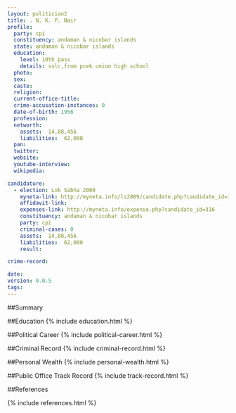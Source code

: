 ```yaml
---
layout: politician2
title: . N. K. P. Nair
profile: 
  party: cpi
  constituency: andaman & nicobar islands
  state: andaman & nicobar islands
  education: 
    level: 10th pass
    details: sslc,from pcek union high school
  photo: 
  sex: 
  caste: 
  religion: 
  current-office-title: 
  crime-accusation-instances: 0
  date-of-birth: 1956
  profession: 
  networth: 
    assets:  14,88,456
    liabilities:  62,000
  pan: 
  twitter: 
  website: 
  youtube-interview: 
  wikipedia: 

candidature: 
  - election: Lok Sabha 2009
    myneta-link: http://myneta.info/ls2009/candidate.php?candidate_id=316
    affidavit-link: 
    expenses-link: http://myneta.info/expense.php?candidate_id=316
    constituency: andaman & nicobar islands 
    party: cpi
    criminal-cases: 0
    assets:  14,88,456
    liabilities:  62,000
    result:  

crime-record: 

date: 
version: 0.0.5
tags: 
---
```

##Summary


##Education
{% include education.html %}


##Political Career
{% include political-career.html %}


##Criminal Record
{% include criminal-record.html %}


##Personal Wealth
{% include personal-wealth.html %}


##Public Office Track Record
{% include track-record.html %}


##References


{% include references.html %}